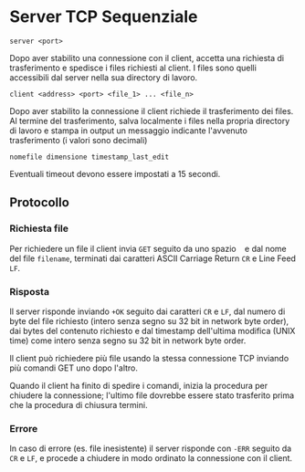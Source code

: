 # Server TCP Sequenziale

```
server <port>
```
Dopo aver stabilito una connessione con il client, accetta una richiesta di trasferimento e spedisce i files richiesti al client. I files sono quelli accessibili dal server nella sua directory di lavoro.

```
client <address> <port> <file_1> ... <file_n>
```

Dopo aver stabilito la connessione il client richiede il trasferimento dei files. Al termine del trasferimento, salva localmente i files nella propria directory di lavoro e stampa in output un messaggio indicante l'avvenuto trasferimento (i valori sono decimali)
```
nomefile dimensione timestamp_last_edit
```

Eventuali timeout devono essere impostati a 15 secondi.

## Protocollo

### Richiesta file
Per richiedere un file il client invia `GET` seguito da uno spazio ` ` e dal nome del file `filename`, terminati dai caratteri ASCII Carriage Return `CR` e Line Feed `LF`.

### Risposta
Il server risponde inviando `+OK` seguito dai caratteri `CR` e `LF`, dal numero di byte del file richiesto (intero senza segno su 32 bit in network byte order), dai bytes del contenuto richiesto e dal timestamp dell'ultima modifica (UNIX time) come intero senza segno su 32 bit in network byte order.

Il client può richiedere più file usando la stessa connessione TCP inviando più comandi GET uno dopo l'altro.

Quando il client ha finito di spedire i comandi, inizia la procedura per chiudere la connessione; l'ultimo file dovrebbe essere stato trasferito prima che la procedura di chiusura termini.

### Errore
In caso di errore (es. file inesistente) il server risponde con `-ERR` seguito da `CR` e `LF`, e procede a chiudere in modo ordinato la connessione con il client.
